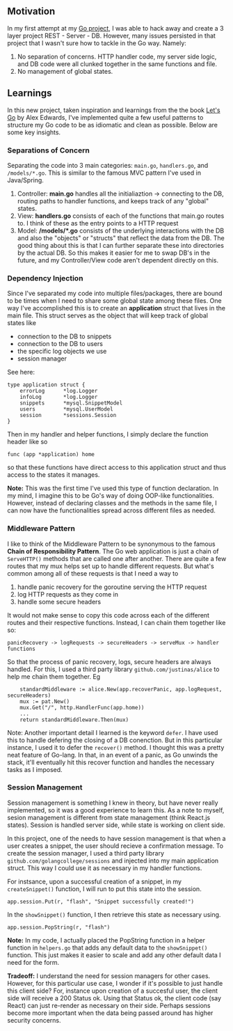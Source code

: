 ## Motivation 
In my first attempt at my [Go project](https://github.com/willsu88/findlabs-go), I was able to hack away and create a 3 layer project REST - Server - DB. However, many
issues persisted in that project that I wasn't sure how to tackle in the Go way. Namely:
1. No separation of concerns. HTTP handler code, my server side logic, and DB code were all clunked together in the same functions and file. 
2. No management of global states.

## Learnings
In this new project, taken inspiration and learnings from the the book [Let's Go](https://lets-go.alexedwards.net/) by Alex Edwards, I've implemented  quite a few useful patterns to structure my Go code to be as idiomatic and clean as possible. Below are some key insights.

### Separations of Concern
Separating the code into 3 main categories: `main.go`, `handlers.go`, and `/models/*.go`. This is similar to the famous MVC pattern I've used in Java/Spring.  

1. Controller: **main.go** handles all the initialiaztion -> connecting to the DB, routing paths to handler functions, and keeps track of any "global" states.
2. View: **handlers.go**  consists of each of the functions that main.go routes to. I think of these as the entry points to a HTTP request
3.  Model: **/models/*.go** consists of the underlying interactions with the DB and also the "objects" or "structs" that reflect the data from the DB. The good thing about this is that I can further separate these into directories by the actual DB. So this makes it easier for me to swap DB's in the future, and my Controller/View code aren't dependent directly on this.

### Dependency Injection
Since I've separated my code into multiple files/packages, there are bound to be times when I need to share some global state among these files. One way I've accomplished this is to create an **application** struct that lives in the main file. This struct serves as the object that will keep track of global states like
- connection to the DB to snippets
- connection to the DB to users
- the specific log objects we use
- session manager

See here:
```
type application struct {
	errorLog      *log.Logger
	infoLog       *log.Logger
	snippets      *mysql.SnippetModel
	users         *mysql.UserModel
	session       *sessions.Session
}
```
Then in my handler and helper functions, I simply declare the function header like so

```
func (app *application) home
```
so that these functions have direct access to this application struct and thus access to the states it manages. 

**Note:** This was the first time I've used this type of function declaration. In my mind, I imagine this to be Go's way of doing OOP-like functionalities. However, instead of declaring classes and the methods in the same file, I can now have the functionalities spread across different files as needed.

### Middleware Pattern
I like to think of the Middleware Pattern to be synonymous to the famous **Chain of Responsibility Pattern**. The Go web application is just a chain of `ServeHTTP()` methods that are called one after another. There are quite a few routes that my mux helps set up to handle different requests. But what's common among all of these requests is that I need a way to
1. handle panic recovery for the goroutine serving the HTTP request
2. log HTTP requests as they come in
3. handle some secure headers

It would not make sense to copy this code across each of the different routes and their respective functions. Instead, I can chain them together like so:
```
panicRecovery -> logRequests -> secureHeaders -> serveMux -> handler functions
```
So that the process of panic recovery, logs, secure headers are always handled. For this, I used a third party library `github.com/justinas/alice` to help me chain them together.
Eg
```
	standardMiddleware := alice.New(app.recoverPanic, app.logRequest, secureHeaders)
	mux := pat.New()
	mux.Get("/", http.HandlerFunc(app.home))
	...
	return standardMiddleware.Then(mux)
```

Note: Another important detail I learned is the keyword `defer`. I have used this to handle defering the closing of a DB conenction. But in this particular instance, I used it to defer the `recover()` method. I thought this was a pretty neat feature of Go-lang. In that, in an event of a panic, as Go unwinds the stack, it'll eventually hit this recover function and handles the necessary tasks as I imposed.

### Session Management
Session management is something I knew in theory, but have never really implemented, so it was a good experience to learn this. As a note to myself, sesion management is different from state management (think React.js states). Session is handled server side, while state is working on client side.

In this project, one of the needs to have session management is that when a user creates a snippet, the user should recieve a confirmation message. To create the session manager, I used a third party library `github.com/golangcollege/sessions` and injected into my main application struct. This way I could use it as necessary in my handler functions.

For instsance, upon a successful creation of a snippet, in my `createSnippet()` function, I will run to put this state into the session.
```
app.session.Put(r, "flash", "Snippet successfully created!")
```
In the `showSnippet()` function, I then retrieve this state as necessary using. 
```
app.session.PopString(r, "flash")
```
**Note:** In my code, I actually placed the PopString function in a helper function in `helpers.go` that adds any default data to the `showSnippet()` function. This just makes it easier to scale and add any other default data I need for the form.

**Tradeoff:** I understand the need for session managers for other cases. However, for this particular use case, I wonder if it's possible to just handle this client side? For, instance upon creation of a succesful user, the client side will receive a 200 Status ok. Using that Status ok, the client code (say React) can just re-render as necessary on their side. Perhaps sessions become more important when the data being passed around has higher security concerns.




